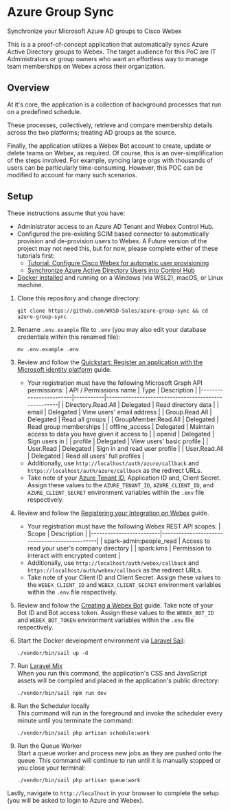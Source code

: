 Azure Group Sync
================
Synchronize your Microsoft Azure AD groups to Cisco Webex

This is a a proof-of-concept application that automatically syncs Azure Active Directory groups to Webex.
The target audience for this PoC are IT Administrators or group owners who want an effortless way to manage team memberships on Webex across their organization.


## Overview
At it's core, the application is a collection of background processes that run on a predefined schedule.

These processes, collectively, retrieve and compare membership details across the two platforms; treating AD groups as the source. 

Finally, the application utilizes a Webex Bot account to create, update or delete teams on Webex, as required. Of course, this is an over-simplification of the steps involved. For example, syncing large orgs with thousands of users can be particularly time-consuming. However, this POC can be modified to account for many such scenarios.


## Setup

These instructions assume that you have:
 - Administrator access to an Azure AD Tenant and Webex Control Hub.
 - Configured the pre-existing SCIM based connector to automatically provision and de-provision users to Webex. A Future version of the project may not need this, but for now, please complete either of these tutorials first:
   - [Tutorial: Configure Cisco Webex for automatic user provisioning](https://docs.microsoft.com/en-us/azure/active-directory/saas-apps/cisco-webex-provisioning-tutorial)
   - [Synchronize Azure Active Directory Users into Control Hub](https://help.webex.com/en-US/article/6ta3gz/Synchronize-Azure-Active-Directory-Users-into-Control-Hub)
 - [Docker installed](https://docs.docker.com/engine/install/) and running on a Windows (via WSL2), macOS, or Linux machine.

1. Clone this repository and change directory:
   ```
   git clone https://github.com/WXSD-Sales/azure-group-sync && cd azure-group-sync
   ```
   
2. Rename `.env.example` file to `.env` (you may also edit your database credentials within this renamed file):
   ```
   mv .env.example .env
   ```
   
3. Review and follow the [Quickstart: Register an application with the Microsoft identity platform](https://docs.microsoft.com/en-us/azure/active-directory/develop/quickstart-register-app#register-an-application) guide.
   - Your registration must have the following Microsoft Graph API permissions:
      | API / Permissions name | Type      | Description                                         |
      |------------------------|-----------|-----------------------------------------------------|
      | Directory.Read.All     | Delegated | Read directory data                                 |
      | email                  | Delegated | View users' email address                           |
      | Group.Read.All         | Delegated | Read all groups                                     |
      | GroupMember.Read.All   | Delegated | Read group memberships                              |
      | offline_access         | Delegated | Maintain access to data you have given it access to |
      | openid                 | Delegated | Sign users in                                       |
      | profile                | Delegated | View users' basic profile                           |
      | User.Read              | Delegated | Sign in and read user profile                       |
      | User.Read.All          | Delegated | Read all users' full profiles                       |
   - Additionally, use `http://localhost/auth/azure/callback` and `https://localhost/auth/azure/callback` as the redirect URLs.
   - Take note of your [Azure Tenant ID](https://docs.microsoft.com/en-us/azure/active-directory/fundamentals/active-directory-how-to-find-tenant), Application ID and, Client Secret. Assign these values to the `AZURE_TENANT_ID`, `AZURE_CLIENT_ID`, and `AZURE_CLIENT_SECRET` environment variables within the `.env` file respectively.

4. Review and follow the [Registering your Integration
 on Webex](https://developer.webex.com/docs/integrations#registering-your-integration) guide.
   - Your registration must have the following Webex REST API scopes:
      | Scope                   | Description                                   |
      |-------------------------|-----------------------------------------------|
      | spark-admin:people_read | Access to read your user's company directory  |
      | spark:kms               | Permission to interact with encrypted content |
   - Additionally, use `http://localhost/auth/webex/callback` and `https://localhost/auth/webex/callback` as the redirect URLs.
   - Take note of your Client ID and Client Secret. Assign these values to the `WEBEX_CLIENT_ID` and `WEBEX_CLIENT_SECRET` environment variables within the `.env` file respectively.

5. Review and follow the [Creating a Webex Bot](https://developer.webex.com/docs/bots#creating-a-webex-bot) guide. Take note of your Bot ID and Bot access token. Assign these values to the `WEBEX_BOT_ID` and `WEBEX_BOT_TOKEN` environment variables within the `.env` file respectively.

6. Start the Docker development environment via [Laravel Sail](https://laravel.com/docs/8.x/sail):
   ```
   ./vendor/bin/sail up -d
   ```

7. Run [Laravel Mix](https://laravel.com/docs/8.x/mix)  
   When you run this command, the application's CSS and JavaScript assets will be compiled and placed in the application's public directory:
   ```
   ./vendor/bin/sail npm run dev
   ```

8. Run the Scheduler locally  
   This command will run in the foreground and invoke the scheduler every minute until you terminate the command:
   ```
   ./vendor/bin/sail php artisan schedule:work
   ```

9. Run the Queue Worker  
   Start a queue worker and process new jobs as they are pushed onto the queue. This command will continue to run until it is manually stopped or you close your terminal:
   ```
   ./vendor/bin/sail php artisan queue:work
   ```

Lastly, navigate to `http://localhost` in your browser to complete the setup (you will be asked to login to Azure and Webex).
